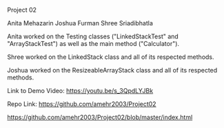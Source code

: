 Project 02


Anita Mehazarin
Joshua Furman
Shree Sriadibhatla


Anita worked on the Testing classes ("LinkedStackTest" and "ArrayStackTest") as well as the main method ("Calculator").

Shree worked on the LinkedStack class and all of its respected methods.

Joshua worked on the ResizeableArrayStack class and all of its respected methods.


Link to Demo Video:
https://youtu.be/s_3QpdLYJBk

Repo Link: 
https://github.com/amehr2003/Project02

https://github.com/amehr2003/Project02/blob/master/index.html
